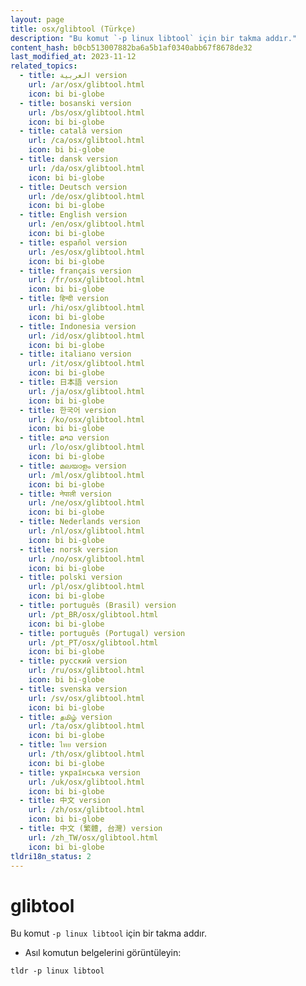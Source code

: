 ```yaml
---
layout: page
title: osx/glibtool (Türkçe)
description: "Bu komut `-p linux libtool` için bir takma addır."
content_hash: b0cb513007882ba6a5b1af0340abb67f8678de32
last_modified_at: 2023-11-12
related_topics:
  - title: العربية version
    url: /ar/osx/glibtool.html
    icon: bi bi-globe
  - title: bosanski version
    url: /bs/osx/glibtool.html
    icon: bi bi-globe
  - title: català version
    url: /ca/osx/glibtool.html
    icon: bi bi-globe
  - title: dansk version
    url: /da/osx/glibtool.html
    icon: bi bi-globe
  - title: Deutsch version
    url: /de/osx/glibtool.html
    icon: bi bi-globe
  - title: English version
    url: /en/osx/glibtool.html
    icon: bi bi-globe
  - title: español version
    url: /es/osx/glibtool.html
    icon: bi bi-globe
  - title: français version
    url: /fr/osx/glibtool.html
    icon: bi bi-globe
  - title: हिन्दी version
    url: /hi/osx/glibtool.html
    icon: bi bi-globe
  - title: Indonesia version
    url: /id/osx/glibtool.html
    icon: bi bi-globe
  - title: italiano version
    url: /it/osx/glibtool.html
    icon: bi bi-globe
  - title: 日本語 version
    url: /ja/osx/glibtool.html
    icon: bi bi-globe
  - title: 한국어 version
    url: /ko/osx/glibtool.html
    icon: bi bi-globe
  - title: ລາວ version
    url: /lo/osx/glibtool.html
    icon: bi bi-globe
  - title: മലയാളം version
    url: /ml/osx/glibtool.html
    icon: bi bi-globe
  - title: नेपाली version
    url: /ne/osx/glibtool.html
    icon: bi bi-globe
  - title: Nederlands version
    url: /nl/osx/glibtool.html
    icon: bi bi-globe
  - title: norsk version
    url: /no/osx/glibtool.html
    icon: bi bi-globe
  - title: polski version
    url: /pl/osx/glibtool.html
    icon: bi bi-globe
  - title: português (Brasil) version
    url: /pt_BR/osx/glibtool.html
    icon: bi bi-globe
  - title: português (Portugal) version
    url: /pt_PT/osx/glibtool.html
    icon: bi bi-globe
  - title: русский version
    url: /ru/osx/glibtool.html
    icon: bi bi-globe
  - title: svenska version
    url: /sv/osx/glibtool.html
    icon: bi bi-globe
  - title: தமிழ் version
    url: /ta/osx/glibtool.html
    icon: bi bi-globe
  - title: ไทย version
    url: /th/osx/glibtool.html
    icon: bi bi-globe
  - title: українська version
    url: /uk/osx/glibtool.html
    icon: bi bi-globe
  - title: 中文 version
    url: /zh/osx/glibtool.html
    icon: bi bi-globe
  - title: 中文 (繁體, 台灣) version
    url: /zh_TW/osx/glibtool.html
    icon: bi bi-globe
tldri18n_status: 2
---
```

# glibtool

Bu komut `-p linux libtool` için bir takma addır.

- Asıl komutun belgelerini görüntüleyin:

`tldr -p linux libtool`
